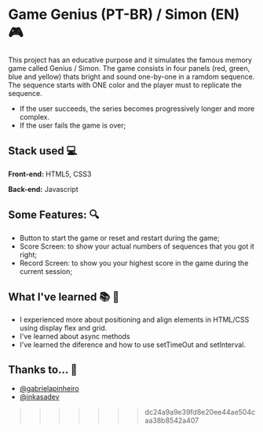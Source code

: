 # Game Genius (PT-BR) / Simon (EN) 🎮

This project has an educative purpose and it simulates the famous memory game called Genius / Simon.
The game consists in four panels (red, green, blue and yellow) thats bright and sound one-by-one in a ramdom sequence.
The sequence starts with ONE color and the player must to replicate the sequence. 
- If the user succeeds, the series becomes progressively longer and more complex. 
- If the user fails the game is over;


## Stack used 💻

**Front-end:** HTML5, CSS3

**Back-end:** Javascript


## Some Features: 🔍

- Button to start the game or reset and restart during the game;
- Score Screen: to show your actual numbers of sequences that you got it right; 
- Record Screen: to show you your highest score in the game during the current session;


## What I've learned 📚 📝 

- I experienced more about positioning and align elements in HTML/CSS using display flex and grid.
- I've learned about async methods
- I've learned the diference and how to use setTimeOut and setInterval.

## Thanks to... 💖

- [@gabrielapinheiro](https://www.github.com/SpruceGabriela)
- [@inkasadev](https://www.github.com/inkasadev)
>>>>>>> dc24a9a9e39fd8e20ee44ae504caa38b8542a407